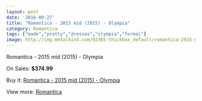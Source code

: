 ```yaml
---
layout: post
date: '2016-09-27'
title: "Romantica - 2015 mid (2015) - Olympia"
category: Romantica
tags: ["made","pretty","dresses","olympia","formal"]
image: http://img.metalkind.com/92365-thickbox_default/romantica-2015-mid-2015-olympia.jpg
---
```

Romantica - 2015 mid (2015) - Olympia

On Sales: **$374.99**
<a href="https://www.metalkind.com/en/romantica/21959-romantica-2015-mid-2015-olympia.html"><amp-img layout="responsive" width="600" height="600" src="//img.metalkind.com/92365-thickbox_default/romantica-2015-mid-2015-olympia.jpg" alt="Romantica - 2015 mid (2015) - Olympia 0" /></a>
<a href="https://www.metalkind.com/en/romantica/21959-romantica-2015-mid-2015-olympia.html"><amp-img layout="responsive" width="600" height="600" src="//img.metalkind.com/92367-thickbox_default/romantica-2015-mid-2015-olympia.jpg" alt="Romantica - 2015 mid (2015) - Olympia 1" /></a>

Buy it: [Romantica - 2015 mid (2015) - Olympia](https://www.metalkind.com/en/romantica/21959-romantica-2015-mid-2015-olympia.html "Romantica - 2015 mid (2015) - Olympia")

View more: [Romantica](https://www.metalkind.com/en/109-romantica "Romantica")